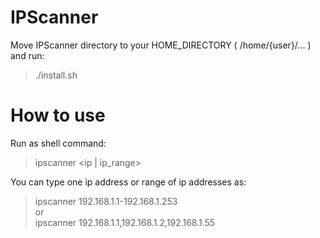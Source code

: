 # IPScanner   
   
  Move IPScanner directory to your HOME_DIRECTORY ( /home/{user}/... ) and run:    
  > ./install.sh

# How to use  
   
   Run as shell command:
   > ipscanner <ip | ip_range>
   
   You can type one ip address or range of ip addresses as:   
   > ipscanner 192.168.1.1-192.168.1.253   
   or   
   > ipscanner 192.168.1.1,192.168.1.2,192.168.1.55
